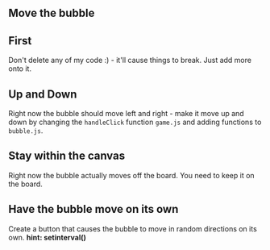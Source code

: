 ## Move the bubble

## First
Don't delete any of my code :) - it'll cause things to break. Just add more onto it.

## Up and Down
Right now the bubble should move left and right - make it move up and down by changing the `handleClick` function `game.js` and adding functions to `bubble.js`.

## Stay within the canvas
Right now the bubble actually moves off the board. You need to keep it on the board.

## Have the bubble move on its own
Create a button that causes the bubble to move in random directions on its own. **hint: setinterval()**
